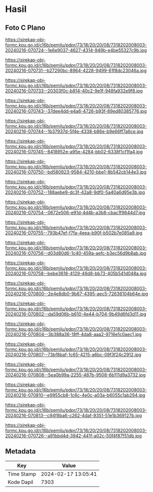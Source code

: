 # Hasil

## Foto C Plano

https://sirekap-obj-formc.kpu.go.id/c16b/pemilu/pdpr/73/18/20/20/08/7318202008003-20240216-070724--1e6e9037-4627-4314-949b-e4be55327c9b.jpg

https://sirekap-obj-formc.kpu.go.id/c16b/pemilu/pdpr/73/18/20/20/08/7318202008003-20240216-070731--b27290bc-8964-4228-9499-61f8dc23046a.jpg

https://sirekap-obj-formc.kpu.go.id/c16b/pemilu/pdpr/73/18/20/20/08/7318202008003-20240216-070733--20303f0c-b814-40c2-9e1f-948fa932e9f8.jpg

https://sirekap-obj-formc.kpu.go.id/c16b/pemilu/pdpr/73/18/20/20/08/7318202008003-20240216-070743--37dee4dd-e4a6-4726-b93f-89ed80385776.jpg

https://sirekap-obj-formc.kpu.go.id/c16b/pemilu/pdpr/73/18/20/20/08/7318202008003-20240216-070744--1b37937d-5f4e-4338-b86e-b9e66ff7a6ce.jpg

https://sirekap-obj-formc.kpu.go.id/c16b/pemilu/pdpr/73/18/20/20/08/7318202008003-20240216-070745--8418952e-a95e-4284-bb02-6338f1cf1fa4.jpg

https://sirekap-obj-formc.kpu.go.id/c16b/pemilu/pdpr/73/18/20/20/08/7318202008003-20240216-070750--bd580923-9584-4210-bbe1-8b542cb144e3.jpg

https://sirekap-obj-formc.kpu.go.id/c16b/pemilu/pdpr/73/18/20/20/08/7318202008003-20240216-070752--188aebe9-dc3f-42a8-9df0-5a40a6d95e3b.jpg

https://sirekap-obj-formc.kpu.go.id/c16b/pemilu/pdpr/73/18/20/20/08/7318202008003-20240216-070754--0672e506-e91d-4d4b-a3b8-cbac1f9644d7.jpg

https://sirekap-obj-formc.kpu.go.id/c16b/pemilu/pdpr/73/18/20/20/08/7318202008003-20240216-070755--793b47ef-f7fa-4eea-b90f-b502b7e085a9.jpg

https://sirekap-obj-formc.kpu.go.id/c16b/pemilu/pdpr/73/18/20/20/08/7318202008003-20240216-070756--d03d80d6-1c40-459a-aefc-b3ec56d9b8ab.jpg

https://sirekap-obj-formc.kpu.go.id/c16b/pemilu/pdpr/73/18/20/20/08/7318202008003-20240216-070758--bebe3618-4129-46d8-bb73-405b541d048a.jpg

https://sirekap-obj-formc.kpu.go.id/c16b/pemilu/pdpr/73/18/20/20/08/7318202008003-20240216-070800--2e4e8db0-9b67-4395-aec5-72636104b64e.jpg

https://sirekap-obj-formc.kpu.go.id/c16b/pemilu/pdpr/73/18/20/20/08/7318202008003-20240216-070802--da59d06b-b610-4e44-b704-9b49d6fd3d11.jpg

https://sirekap-obj-formc.kpu.go.id/c16b/pemilu/pdpr/73/18/20/20/08/7318202008003-20240216-070804--3b388a36-18ff-4da8-aaa2-9716e1c0aec1.jpg

https://sirekap-obj-formc.kpu.go.id/c16b/pemilu/pdpr/73/18/20/20/08/7318202008003-20240216-070807--73bf8baf-1c65-4215-a6bc-09f3f24c2912.jpg

https://sirekap-obj-formc.kpu.go.id/c16b/pemilu/pdpr/73/18/20/20/08/7318202008003-20240216-070808--5ea0b99a-2255-487b-9508-6b111d9a3732.jpg

https://sirekap-obj-formc.kpu.go.id/c16b/pemilu/pdpr/73/18/20/20/08/7318202008003-20240216-070810--e9955cb8-1c6c-4e0c-a03a-b6055c1ab294.jpg

https://sirekap-obj-formc.kpu.go.id/c16b/pemilu/pdpr/73/18/20/20/08/7318202008003-20240216-070813--c94f8ba6-c262-4daf-9351-51e1b369127b.jpg

https://sirekap-obj-formc.kpu.go.id/c16b/pemilu/pdpr/73/18/20/20/08/7318202008003-20240216-070726--a91bbd4d-3942-441f-a02c-50f4f87f51db.jpg


## Metadata

| Key        | Value               |
| ---------- | ------------------- |
| Time Stamp | 2024-02-17 13:05:41 |
| Kode Dapil | 7303                |



